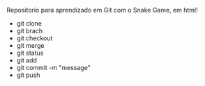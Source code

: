 Repositorio para aprendizado em Git com o Snake Game, em html!
- git clone
- git brach
- git checkout
- git merge
- git status
- git add
- git commit -m "message"
- git push
